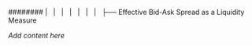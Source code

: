 ######## |   |   |   |   |   |   |   ├── Effective Bid-Ask Spread as a Liquidity Measure

*Add content here*
